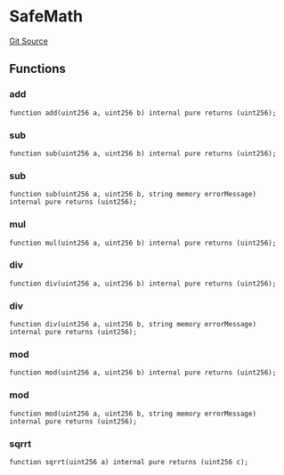 # SafeMath
[Git Source](https://github.com/KlimaDAO/klimadao-solidity/blob/b4fb0f4685d5fe4c80ffc162389dfe0abdfe9f39/src/protocol/staking/utils/KlimaTreasury.sol)


## Functions
### add


```solidity
function add(uint256 a, uint256 b) internal pure returns (uint256);
```

### sub


```solidity
function sub(uint256 a, uint256 b) internal pure returns (uint256);
```

### sub


```solidity
function sub(uint256 a, uint256 b, string memory errorMessage) internal pure returns (uint256);
```

### mul


```solidity
function mul(uint256 a, uint256 b) internal pure returns (uint256);
```

### div


```solidity
function div(uint256 a, uint256 b) internal pure returns (uint256);
```

### div


```solidity
function div(uint256 a, uint256 b, string memory errorMessage) internal pure returns (uint256);
```

### mod


```solidity
function mod(uint256 a, uint256 b) internal pure returns (uint256);
```

### mod


```solidity
function mod(uint256 a, uint256 b, string memory errorMessage) internal pure returns (uint256);
```

### sqrrt


```solidity
function sqrrt(uint256 a) internal pure returns (uint256 c);
```

